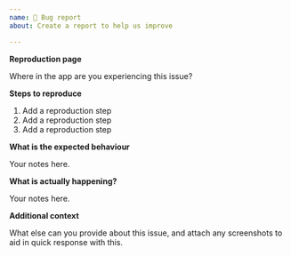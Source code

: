 ```yaml
---
name: 🐛 Bug report 
about: Create a report to help us improve

---
```


**Reproduction page**

Where in the app are you experiencing this issue?

**Steps to reproduce**

1. Add a reproduction step
2. Add a reproduction step
3. Add a reproduction step

**What is the expected behaviour**

Your notes here.

**What is actually happening?**

Your notes here.

**Additional context**

What else can you provide about this issue, and attach any screenshots to aid in quick response with this.
